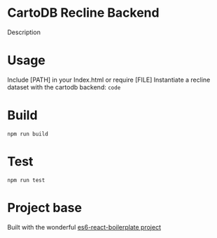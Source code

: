 # CartoDB Recline Backend
Description

# Usage
Include [PATH] in your Index.html or require [FILE]
Instantiate a recline dataset with the cartodb backend:
``code``

# Build
``npm run build``

# Test
``npm run test``

# Project base
Built with the wonderful [es6-react-boilerplate project](react-es6-webpack-karma-boilerplate)

